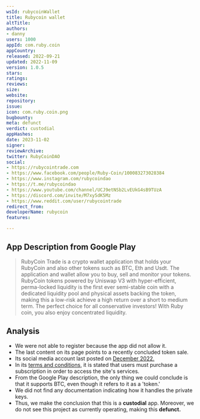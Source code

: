 ```yaml
---
wsId: rubycoinWallet
title: Rubycoin wallet
altTitle: 
authors:
- danny
users: 1000
appId: com.ruby.coin
appCountry: 
released: 2022-09-21
updated: 2022-11-09
version: 1.0.5
stars: 
ratings: 
reviews: 
size: 
website: 
repository: 
issue: 
icon: com.ruby.coin.png
bugbounty: 
meta: defunct
verdict: custodial
appHashes: 
date: 2023-11-02
signer: 
reviewArchive: 
twitter: RubyCoinDAO
social:
- https://rubycointrade.com
- https://www.facebook.com/people/Ruby-Coin/100083273028384
- https://www.instagram.com/rubycoindao
- https://t.me/rubycoindao
- https://www.youtube.com/channel/UCJ9etNSb2LvEUkG4sB9TUzA
- https://discord.com/invite/M7xy5dK5Mz
- https://www.reddit.com/user/rubycointrade
redirect_from: 
developerName: rubycoin
features: 

---
```


## App Description from Google Play

> RubyCoin Trade is a crypto wallet application that holds your RubyCoin and also other tokens such as BTC, Eth and Usdt. The application and wallet allow you to buy, sell and monitor your tokens. RubyCoin tokens powered by Uniswap V3 with hyper-efficient, perma-locked liquidity is the first ever semi-stable coin with a dedicated liquidity pool and physical assets backing the token, making this a low-risk achieve a high return over a short to medium term. The perfect choice for all conservative investors! With Ruby coin, you also enjoy concentrated liquidity.

## Analysis 

- We were not able to register because the app did not allow it.
- The last content on its page points to a recently concluded token sale.
- Its social media account last posted on [December 2022.](https://twitter.com/RubyCoinDAO/status/1605182422026686464)
- In its [terms and conditions](https://rubycointrade.com/terms-conditions/), it is stated that users must purchase a subscription in order to access the site's services.
- From the Google Play description, the only thing we could conclude is that it supports BTC, even though it refers to it as a 'token.' 
- We did not find any documentation indicating how it handles the private keys. 
- Thus, we make the conclusion that this is a **custodial** app. Moreover, we do not see this project as currently operating, making this **defunct.**

